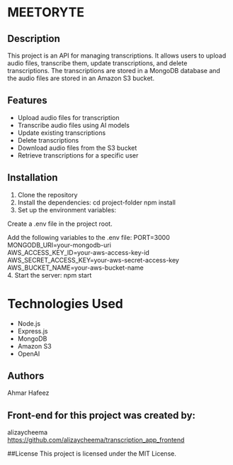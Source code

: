 # MEETORYTE

## Description

This project is an API for managing transcriptions. It allows users to upload audio files, transcribe them, update transcriptions, and delete transcriptions. The transcriptions are stored in a MongoDB database and the audio files are stored in an Amazon S3 bucket.

## Features

- Upload audio files for transcription
- Transcribe audio files using AI models
- Update existing transcriptions
- Delete transcriptions
- Download audio files from the S3 bucket
- Retrieve transcriptions for a specific user

## Installation

1. Clone the repository
2. Install the dependencies:
   cd project-folder
   npm install
3. Set up the environment variables:

Create a .env file in the project root.

Add the following variables to the .env file:
PORT=3000 <br />
MONGODB_URI=your-mongodb-uri <br />
AWS_ACCESS_KEY_ID=your-aws-access-key-id <br />
AWS_SECRET_ACCESS_KEY=your-aws-secret-access-key <br />
AWS_BUCKET_NAME=your-aws-bucket-name <br />
4. Start the server:
  npm start

# Technologies Used
* Node.js
* Express.js
* MongoDB
* Amazon S3
* OpenAI
## Authors
  Ahmar Hafeez <br />

## Front-end for this project was created by:
alizaycheema<br />
https://github.com/alizaycheema/transcription_app_frontend<br />

##License
This project is licensed under the MIT License.
